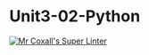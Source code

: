 # Unit3-02-Python
[![Mr Coxall's Super Linter](https://github.com/ICS3U-C-Programming-Serge-H/Unit3-02-Python/workflows/Mr%20Coxall's%20Super%20Linter/badge.svg)](https://github.com/ICS3U-C-Programming-Serge-H/Unit3-02-Python/actions/)
